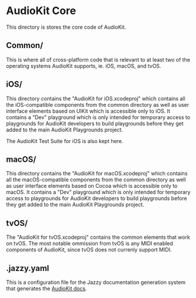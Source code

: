 # AudioKit Core

This directory is stores the core code of AudioKit. 

## Common/

This is where all of cross-platform code that is relevant to at least two of the operating systems AudioKit supports, ie. iOS, macOS, and tvOS.

## iOS/

This directory contains the "AudioKit for iOS.xcodeproj" which contains all the iOS-compatible components from the common directory as well as user interface elements based on UIKit which is accessible only to iOS.  It contains a "Dev" playground which is only intended for temporary access to playgrounds for AudioKit developers to build playgrounds before they get added to the main AudioKit Playgrounds project.

The AudioKit Test Suite for iOS is also kept here.

## macOS/

This directory contains the "AudioKit for macOS.xcodeproj" which contains all the macOS-compatible components from the common directory as well as user interface elements based on Cocoa which is accessible only to macOS.  It contains a "Dev" playground which is only intended for temporary access to playgrounds for AudioKit developers to build playgrounds before they get added to the main AudioKit Playgrounds project.

## tvOS/

The "AudioKit for tvOS.xcodeproj" contains the common elements that work on tvOS.  The most notable ommission from tvOS is any MIDI enabled components of AudioKit, since tvOS does not currenly support MIDI.

## .jazzy.yaml

This is a configuration file for the Jazzy documentation generation system that generates the [AudioKit docs](http://audiokit.io/docs/).